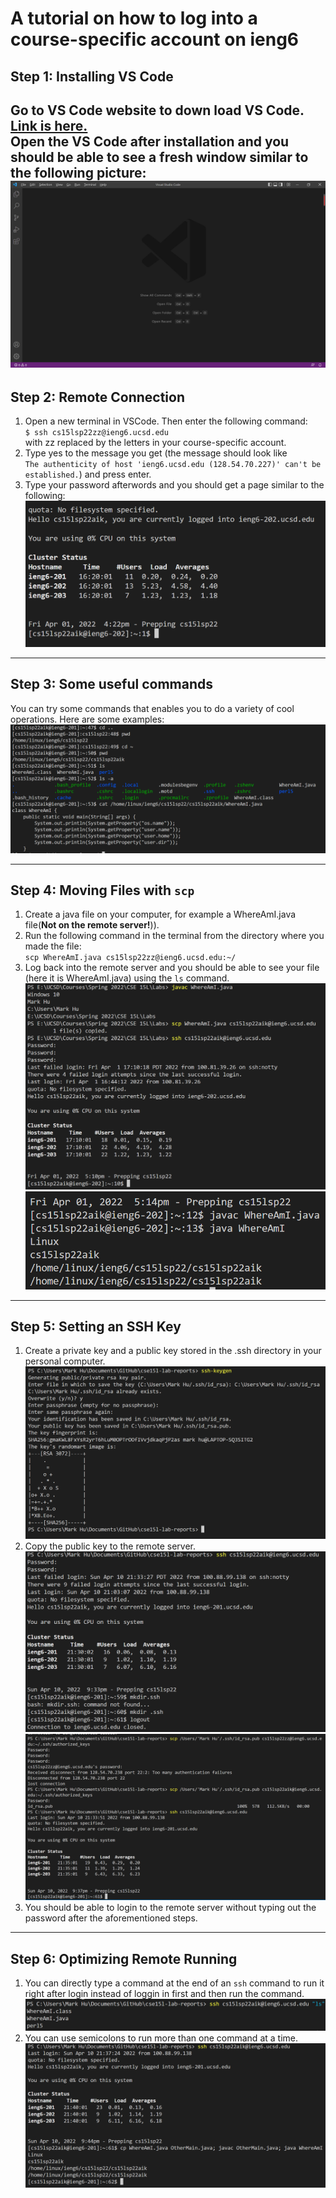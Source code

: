 # A tutorial on how to log into a course-specific account on ieng6

## **Step 1: Installing VS Code** 
Go to VS Code website to down load VS Code. [Link is here.](https://code.visualstudio.com/)  
Open the VS Code after installation and you should be able to see a fresh window similar to the following picture:  
![image](VS_Code_Homepage.png)
---

## **Step 2: Remote Connection**  
1. Open a new terminal in VSCode. Then enter the following command:  
`$ ssh cs15lsp22zz@ieng6.ucsd.edu`  
with zz replaced by the letters in your course-specific account.
2. Type yes to the message you get (the message should look like  
`The authenticity of host 'ieng6.ucsd.edu (128.54.70.227)' can't be established.`) and press enter.
3. Type your password afterwords and you should get a page similar to the following:  
![image](Successful_Login.png)  

---

## **Step 3: Some useful commands**
You can try some commands that enables you to do a variety of cool operations. Here are some examples:  
![image](Some_Commands.png)

---

## **Step 4: Moving Files with `scp`**
1. Create a java file on your computer, for example a WhereAmI.java file(**Not on the remote server!**)).
2. Run the following command in the terminal from the directory where you made the file:  
`scp WhereAmI.java cs15lsp22zz@ieng6.ucsd.edu:~/`
3. Log back into the remote server and you should be able to see your file (here it is WhereAmI.java) using the `ls` command.
![image](Copying_File_1.png)
![image](Copying_File_2.png)

---

## **Step 5: Setting an SSH Key**
1. Create a private key and a public key stored in the .ssh directory in your personal computer.
![image](SSH_Keys1.png)
2. Copy the public key to the remote server.
![image](SSH_Keys2.png)
![image](SSH_Keys3.png)
3. You should be able to login to the remote server without typing out the password after the aforementioned steps.
---

## **Step 6: Optimizing Remote Running**
1. You can directly type a command at the end of an `ssh` command to run it right after login instead of loggin in first and then run the command.
![image](Optimizing_Command1.png)  
2. You can use semicolons to run more than one command at a time.
![image](Optimizing_Command2.png)
